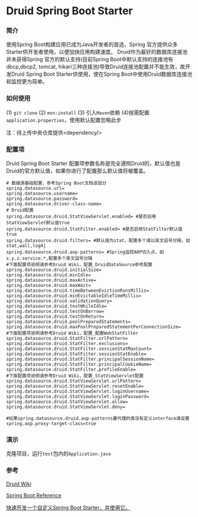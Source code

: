 # Druid Spring Boot Starter
### 简介

使用Spring Boot构建应用已成为Java开发者的首选，Spring 官方提供众多Starter供开发者使用，以便加快应用构建速度。
Druid作为最好的数据库连接池并未获得Spring 官方的默认支持(目前Spring Boot中默认支持的连接池有dbcp,dbcp2, tomcat, hikari三种连接池)导致Druid连接池配置并不能生效，故开发Druid Spring Boot Starter供使用，使在Spring Boot中使用Druid数据库连接池和监控更为简单。

### 如何使用
(1) ```git clone``` (2) ```mvn:install``` (3) 引入```Maven```依赖 (4)按需配置```application.properties```，使用默认配置忽略此步

注：待上传中央仓库提供\<dependency/\>
### 配置项
Druid Spring Boot Starter 配置项参数名称是完全遵照Druid的，默认值也是Druid的官方默认值，如果你进行了配置那么默认值将被覆盖。
```
# 数据源基础配置，参考Spring Boot文档该部分
spring.datasource.url=
spring.datasource.username=
spring.datasource.password=
spring.datasource.driver-class-name=
# Druid配置
spring.datasource.druid.StatViewServlet.enabled= #是否启用StatViewServlet默认值true
spring.datasource.druid.StatFilter.enabled= #是否启用StatFilter默认值true
spring.datasource.druid.filters= #默认值为stat，配置多个请以英文逗号分隔，如stat,wall,log4j
spring.datasource.druid.aop-patterns= #Spring监控AOP切入点，如x.y.z.service.*,配置多个英文逗号分隔
#下面配置项说明请参考Druid Wiki，配置_DruidDataSource参考配置
spring.datasource.druid.initialSize=
spring.datasource.druid.minIdle=
spring.datasource.druid.maxActive=
spring.datasource.druid.maxWait=
spring.datasource.druid.timeBetweenEvictionRunsMillis=
spring.datasource.druid.minEvictableIdleTimeMillis=
spring.datasource.druid.validationQuery=
spring.datasource.druid.testWhileIdle=
spring.datasource.druid.testOnBorrow=
spring.datasource.druid.testOnReturn=
spring.datasource.druid.poolPreparedStatements=
spring.datasource.druid.maxPoolPreparedStatementPerConnectionSize=
#下面配置项说明请参考Druid Wiki，配置_配置WebStatFilter
spring.datasource.druid.StatFilter.urlPattern=
spring.datasource.druid.StatFilter.exclusions=
spring.datasource.druid.StatFilter.sessionStatMaxCount=
spring.datasource.druid.StatFilter.sessionStatEnable=
spring.datasource.druid.StatFilter.principalSessionName=
spring.datasource.druid.StatFilter.principalCookieName=
spring.datasource.druid.StatFilter.profileEnable=
#下面配置项说明请参考Druid Wiki，配置_StatViewServlet配置
spring.datasource.druid.StatViewServlet.urlPattern=
spring.datasource.druid.StatViewServlet.resetEnable=
spring.datasource.druid.StatViewServlet.loginUsername=
spring.datasource.druid.StatViewServlet.loginPassword=
spring.datasource.druid.StatViewServlet.allow=
spring.datasource.druid.StatViewServlet.deny=

#如果spring.datasource.druid.aop-patterns要代理的类没有定义interface请设置spring.aop.proxy-target-class=true

```
### 演示
克隆项目，运行```test```包内的```Application.java```
### 参考
[Druid Wiki](https://github.com/alibaba/druid/wiki/%E9%A6%96%E9%A1%B5)

[Spring Boot Reference](http://docs.spring.io/spring-boot/docs/1.5.1.RELEASE/reference/html/)

[快速开发一个自定义Spring Boot Starter，并使用它。](http://www.jianshu.com/p/45538b44e04e)

